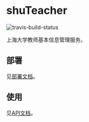 # shuTeacher
![travis-build-status](https://www.travis-ci.com/shuosc/shuTeacher.svg?branch=master)

上海大学教师基本信息管理服务。

## 部署
见[部署文档](https://github.com/shuosc/shuTeacher/tree/master/doc/deploy.md)。

## 使用
见[API文档](https://github.com/shuosc/shuTeacher/tree/master/doc/api.md)。
